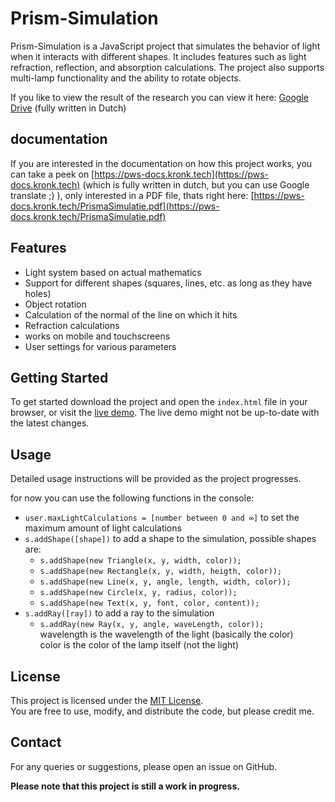 # Prism-Simulation

Prism-Simulation is a JavaScript project that simulates the behavior of light when it interacts with different shapes. It includes features such as light refraction, reflection, and absorption calculations. The project also supports multi-lamp functionality and the ability to rotate objects.

If you like to view the result of the research you can view it here: [Google Drive](https://docs.google.com/document/d/14kL2AtjUEMOBuS-wz3PoKWE7DgAKzzjY/edit?usp=sharing&ouid=116753800996300593579&rtpof=true&sd=true) (fully written in Dutch)

## documentation

If you are interested in the documentation on how this project works, you can take a peek on [https://pws-docs.kronk.tech](https://pws-docs.kronk.tech) (which is fully written in dutch, but you can use Google translate ;) ), only interested in a PDF file, thats right here: [https://pws-docs.kronk.tech/PrismaSimulatie.pdf](https://pws-docs.kronk.tech/PrismaSimulatie.pdf)

## Features

- Light system based on actual mathematics
- Support for different shapes (squares, lines, etc. as long as they have holes)
- Object rotation
- Calculation of the normal of the line on which it hits
- Refraction calculations
- works on mobile and touchscreens
- User settings for various parameters

## Getting Started

To get started download the project and open the `index.html` file in your browser, or visit the [live demo](https://pws.kronk.tech/).
The live demo might not be up-to-date with the latest changes.

## Usage

Detailed usage instructions will be provided as the project progresses.

for now you can use the following functions in the console:
- `user.maxLightCalculations = [number between 0 and ∞]` to set the maximum amount of light calculations
- `s.addShape([shape])` to add a shape to the simulation, possible shapes are:
  - `s.addShape(new Triangle(x, y, width, color));`
  - `s.addShape(new Rectangle(x, y, width, heigth, color));`
  - `s.addShape(new Line(x, y, angle, length, width, color));`
  - `s.addShape(new Circle(x, y, radius, color));`
  - `s.addShape(new Text(x, y, font, color, content));`
- `s.addRay([ray])` to add a ray to the simulation
  - `s.addRay(new Ray(x, y, angle, waveLength, color));`<br>
  wavelength is the wavelength of the light (basically the color)<br>
  color is the color of the lamp itself (not the light)

## License

This project is licensed under the [MIT License](https://choosealicense.com/licenses/mit/).<br>You are free to use, modify, and distribute the code, but please credit me.

## Contact

For any queries or suggestions, please open an issue on GitHub.

**Please note that this project is still a work in progress.**
